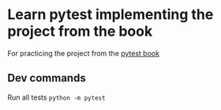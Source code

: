 # Learn pytest implementing the project from the book

For practicing the project from the [pytest book](https://pragprog.com/titles/bopytest2/python-testing-with-pytest-second-edition/)

## Dev commands

Run all tests
`python -m pytest`